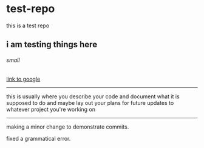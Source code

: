 # test-repo

this is a test repo

## i am testing things here

###### small

[link to google](www.google.com)

---

this is usually where you describe your code and document what it is supposed to do and maybe lay out your plans for future updates to whatever project you're working on

---

making a minor change to demonstrate commits.

fixed a grammatical error.